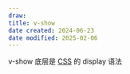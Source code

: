 ```yaml
---
draw:
title: v-show
date created: 2024-06-23
date modified: 2025-02-06
---
```


v-show 底层是 [CSS](CSS.md) 的 display 语法
